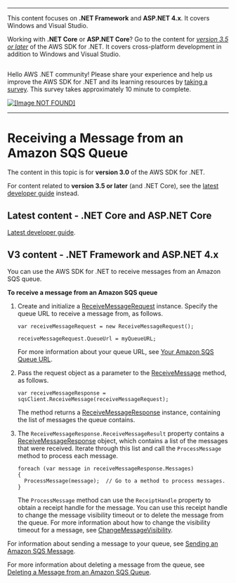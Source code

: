 --------

This content focuses on **\.NET Framework** and **ASP\.NET 4\.x**\. It covers Windows and Visual Studio\.

Working with **\.NET Core** or **ASP\.NET Core**? Go to the content for *[version 3\.5 or later](https://docs.aws.amazon.com/sdk-for-net/latest/developer-guide/welcome.html)* of the AWS SDK for \.NET\. It covers cross\-platform development in addition to Windows and Visual Studio\.

## <a name="w8aab3b5"></a>

Hello AWS \.NET community\! Please share your experience and help us improve the AWS SDK for \.NET and its learning resources by [taking a survey](https://amazonmr.au1.qualtrics.com/jfe/form/SV_bqfQLfZ5nhFUiV0)\. This survey takes approximately 10 minute to complete\.

 [ ![\[Image NOT FOUND\]](http://docs.aws.amazon.com/sdk-for-net/v3/developer-guide/images/SurveyButton.png) ](https://amazonmr.au1.qualtrics.com/jfe/form/SV_bqfQLfZ5nhFUiV0)

--------

# Receiving a Message from an Amazon SQS Queue<a name="ReceiveMessage"></a>

The content in this topic is for **version 3\.0** of the AWS SDK for \.NET\.

For content related to **version 3\.5 or later** \(and \.NET Core\), see the [latest developer guide](https://docs.aws.amazon.com/sdk-for-net/latest/developer-guide/ReceiveMessage.html) instead\.

## Latest content \- \.NET Core and ASP\.NET Core<a name="w8aac15c35c29b7b1"></a>

[Latest developer guide](https://docs.aws.amazon.com/sdk-for-net/latest/developer-guide/ReceiveMessage.html)\.

## V3 content \- \.NET Framework and ASP\.NET 4\.x<a name="w8aac15c35c29b9b1"></a>

You can use the AWS SDK for \.NET to receive messages from an Amazon SQS queue\.

**To receive a message from an Amazon SQS queue**

1. Create and initialize a [ReceiveMessageRequest](https://docs.aws.amazon.com/sdkfornet/v3/apidocs/items/SQS/TReceiveMessageRequest.html) instance\. Specify the queue URL to receive a message from, as follows\.

   ```
   var receiveMessageRequest = new ReceiveMessageRequest();
   
   receiveMessageRequest.QueueUrl = myQueueURL;
   ```

   For more information about your queue URL, see [Your Amazon SQS Queue URL](QueueURL.md#sqs-queue-url)\.

1. Pass the request object as a parameter to the [ReceiveMessage](https://docs.aws.amazon.com/sdkfornet/v3/apidocs/items/SQS/MSQSReceiveMessageReceiveMessageRequest.html) method, as follows\.

   ```
   var receiveMessageResponse = sqsClient.ReceiveMessage(receiveMessageRequest);
   ```

   The method returns a [ReceiveMessageResponse](https://docs.aws.amazon.com/sdkfornet/v3/apidocs/items/SQS/TReceiveMessageResponse.html) instance, containing the list of messages the queue contains\.

1. The `ReceiveMessageResponse.ReceiveMessageResult` property contains a [ReceiveMessageResponse](https://docs.aws.amazon.com/sdkfornet/v3/apidocs/items/SQS/TReceiveMessageResponse.html) object, which contains a list of the messages that were received\. Iterate through this list and call the `ProcessMessage` method to process each message\.

   ```
   foreach (var message in receiveMessageResponse.Messages)
   {
     ProcessMessage(message);  // Go to a method to process messages.
   }
   ```

   The `ProcessMessage` method can use the `ReceiptHandle` property to obtain a receipt handle for the message\. You can use this receipt handle to change the message visibility timeout or to delete the message from the queue\. For more information about how to change the visibility timeout for a message, see [ChangeMessageVisibility](https://docs.aws.amazon.com/sdkfornet/v3/apidocs/items/SQS/MSQSChangeMessageVisibilityChangeMessageVisibilityRequest.html)\.

For information about sending a message to your queue, see [Sending an Amazon SQS Message](SendMessage.md#send-sqs-message)\.

For more information about deleting a message from the queue, see [Deleting a Message from an Amazon SQS Queue](DeleteMessage.md#delete-sqs-message)\.
